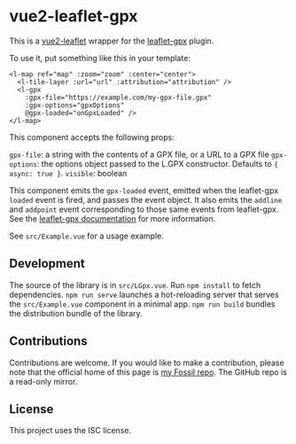 # vue2-leaflet-gpx

This is a [vue2-leaflet](https://github.com/KoRiGaN/Vue2Leaflet) wrapper for the [leaflet-gpx](https://github.com/mpetazzoni/leaflet-gpx) plugin.

To use it, put something like this in your template:

```
<l-map ref="map" :zoom="zoom" :center="center">
  <l-tile-layer :url="url" :attribution="attribution" />
  <l-gpx
    :gpx-file="https://example.com/my-gpx-file.gpx"
    :gpx-options="gpxOptions"
    @gpx-loaded="onGpxLoaded" />
</l-map>
```

This component accepts the following props:

`gpx-file`: a string with the contents of a GPX file, or a URL to a GPX file
`gpx-options`: the options object passed to the L.GPX constructor. Defaults to `{ async: true }`.
`visible`: boolean

This component emits the `gpx-loaded` event, emitted when the leaflet-gpx `loaded` event is fired, and passes the event object. It also emits the `addline` and `addpoint` event corresponding to those same events from leaflet-gpx. See the [leaflet-gpx documentation](https://github.com/mpetazzoni/leaflet-gpx/blob/master/README.md) for
more information.

See `src/Example.vue` for a usage example.

## Development

The source of the library is in `src/LGpx.vue`. Run `npm install` to fetch dependencies. `npm run serve` launches a hot-reloading server that serves the `src/Example.vue` component in a minimal app. `npm run build` bundles the distribution bundle of the library.

## Contributions

Contributions are welcome. If you would like to make a contribution, please note that the official home of this page is [my Fossil repo](https://fossil.trevorcook.name/repos/vue2-leaflet-gpx/home). The GitHub repo is a read-only mirror.

## License

This project uses the ISC license.
